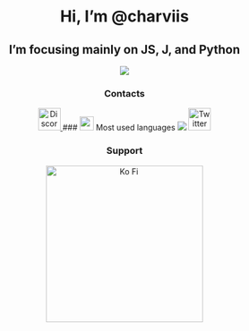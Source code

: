 <h1 align="center"> Hi, I’m @charviis</h1>
<h2 align="center"> I’m focusing mainly on JS, J, and Python </h2>

<div align="center">
<img src="https://github-readme-stats.vercel.app/api?username=charviis&show_icons=true&hide_border=true&count_private=true&theme=github_dark" />
</div>

<h3 align="center">Contacts</h3>

<p align="center">
  <a href="https://discordapp.com/users/829337574849904721">
    <img alt="Discord" width="40px" src="https://cdn3.iconfinder.com/data/icons/social-network-flat-3/100/Discord-256.png" />
  </a>
  ### <img alt="emoji" src="https://octicons.charviis.ch/code-review/c9d1d9" height="25em"> Most used languages
<img src="https://github.com/charviis/charviis/blob/master/.cache/stats-languages.svg">

  <a href="https://twitter.com/charviis">
    <img alt="Twitter" width="40px" src="https://cdn2.iconfinder.com/data/icons/metro-uinvert-dock/256/Twitter_NEW.png" />
  </a>
  <h3 align="center">Support</h3>

<p align="center">
  <a href="https://ko-fi.com/charviiis">
    <img alt="Ko Fi" width="280px" src="https://ko-fi.com/img/githubbutton_sm.svg"/>
  </a>
  </a>
</p>
   
</p>

<!---
charviis/charviis is a ✨ special ✨ repository because its `README.md` (this file) appears on your GitHub profile.
You can click the Preview link to take a look at your changes.
--->
